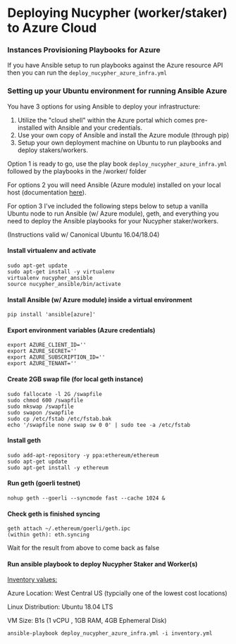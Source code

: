 # Deploying Nucypher (worker/staker) to Azure Cloud


### Instances Provisioning Playbooks for Azure

If you have Ansible setup to run playbooks against the Azure resource API then you can run the `deploy_nucypher_azure_infra.yml`


### Setting up your Ubuntu environment for running Ansible Azure

You have 3 options for using Ansible to deploy your infrastructure:

1. Utilize the "cloud shell" within the Azure portal which comes pre-installed with Ansible and your credentials.
2. Use your own copy of Ansible and install the Azure module (through pip)
3. Setup your own deployment machine on Ubuntu to run playbooks and deploy stakers/workers.

Option 1 is ready to go, use the play book `deploy_nucypher_azure_infra.yml` followed by the playbooks in the /worker/ folder

For options 2 you will need Ansible (Azure module) installed on your local host (documentation [here](https://docs.ansible.com/ansible/latest/scenario_guides/guide_azure.html)).

For option 3 I've included the following steps below to setup a vanilla Ubuntu node to run Ansible (w/ Azure module), geth, and everything you need to deploy the Ansible playbooks for your Nucypher staker/workers.

(Instructions valid w/ Canonical Ubuntu 16.04/18.04)


#### Install virtualenv and activate
```shell
sudo apt-get update
sudo apt-get install -y virtualenv
virtualenv nucypher_ansible
source nucypher_ansible/bin/activate
```
#### Install Ansible (w/ Azure module) inside a virtual environment
```
pip install 'ansible[azure]'
```
#### Export environment variables (Azure credentials)
```
export AZURE_CLIENT_ID=''
export AZURE_SECRET=''
export AZURE_SUBSCRIPTION_ID=''
export AZURE_TENANT=''
```
#### Create 2GB swap file (for local geth instance)
```
sudo fallocate -l 2G /swapfile
sudo chmod 600 /swapfile
sudo mkswap /swapfile
sudo swapon /swapfile
sudo cp /etc/fstab /etc/fstab.bak
echo '/swapfile none swap sw 0 0' | sudo tee -a /etc/fstab
```
#### Install geth
```
sudo add-apt-repository -y ppa:ethereum/ethereum
sudo apt-get update
sudo apt-get install -y ethereum
```
#### Run geth (goerli testnet)
```
nohup geth --goerli --syncmode fast --cache 1024 &
```
#### Check geth is finished syncing
```
geth attach ~/.ethereum/goerli/geth.ipc
(within geth): eth.syncing
```
Wait for the result from above to come back as false

#### Run ansible playbook to deploy Nucypher Staker and Worker(s)



<ins>Inventory values:</ins>

Azure Location: West Central US (typcially one of the lowest cost locations)

Linux Distribution: Ubuntu 18.04 LTS

VM Size: B1s (1 vCPU , 1GB RAM, 4GB Ephemeral Disk)
```
ansible-playbook deploy_nucypher_azure_infra.yml -i inventory.yml
```
